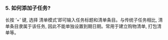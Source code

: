 ### 5. 如何添加子任务?
长按 ‘+’ 键, 选择 清单模式’即可输入任务标题和清单条目。与传统子任务相比, 清单条目隶属于该任务, 因此不能单独设置到期日期。常用于建立购物清单, 打包清单等。
